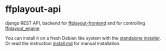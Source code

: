 # ffplayout-api

django REST API, backend for [ffplayout-frontend](https://github.com/ffplayout/ffplayout-frontend) and for controlling [ffplayout_engine](https://github.com/ffplayout/ffplayout_engine)

You can install it on a fresh Debian like system with the [standalone installer](https://github.com/ffplayout/ffplayout-installer). Or read the instruction [install.md](/docs/INSTALL.md) for manual installation.
